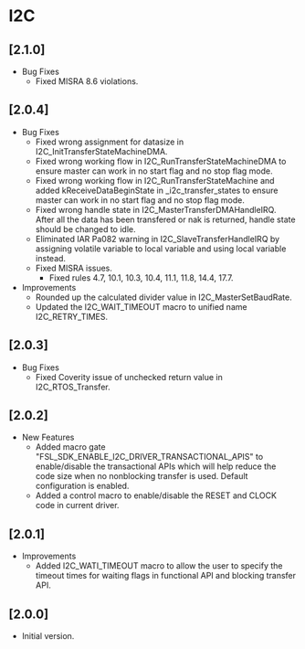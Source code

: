 # I2C

## [2.1.0]

- Bug Fixes
  - Fixed MISRA 8.6 violations.

## [2.0.4]

- Bug Fixes
  - Fixed wrong assignment for datasize in I2C_InitTransferStateMachineDMA.
  - Fixed wrong working flow in I2C_RunTransferStateMachineDMA to ensure master can work in no start flag and no
    stop flag mode.
  - Fixed wrong working flow in I2C_RunTransferStateMachine and added kReceiveDataBeginState in _i2c_transfer_states
    to ensure master can work in no start flag and no stop flag mode.
  - Fixed wrong handle state in I2C_MasterTransferDMAHandleIRQ. After all the data has been transfered or nak is
    returned, handle state should be changed to idle.
  - Eliminated IAR Pa082 warning in I2C_SlaveTransferHandleIRQ by assigning volatile variable to local variable and
    using local variable instead.
  - Fixed MISRA issues.
    - Fixed rules 4.7, 10.1, 10.3, 10.4, 11.1, 11.8, 14.4, 17.7.
- Improvements
  - Rounded up the calculated divider value in I2C_MasterSetBaudRate.
  - Updated the I2C_WAIT_TIMEOUT macro to unified name I2C_RETRY_TIMES.

## [2.0.3]

- Bug Fixes
  - Fixed Coverity issue of unchecked return value in I2C_RTOS_Transfer.

## [2.0.2]

- New Features
  - Added macro gate "FSL_SDK_ENABLE_I2C_DRIVER_TRANSACTIONAL_APIS" to enable/disable the transactional APIs
    which will help reduce the code size when no nonblocking transfer is used. Default configuration is enabled.
  - Added a control macro to enable/disable the RESET and CLOCK code in current driver.

## [2.0.1]

- Improvements
  - Added I2C_WATI_TIMEOUT macro to allow the user to specify the timeout times for waiting flags in functional API
    and blocking transfer API.

## [2.0.0]

- Initial version.
